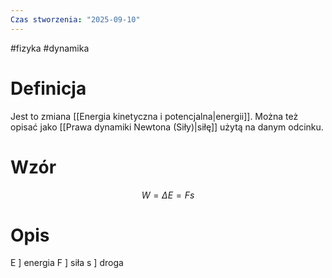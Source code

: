 ```yaml
---
Czas stworzenia: "2025-09-10"
---
```

#fizyka #dynamika 

# Definicja
Jest to zmiana [[Energia kinetyczna i potencjalna|energii]]. Można też opisać jako [[Prawa dynamiki Newtona (Siły)|siłę]] użytą na danym odcinku.
# Wzór
$$W = \Delta E = Fs$$
# Opis
E ] energia
F ] siła
s ] droga